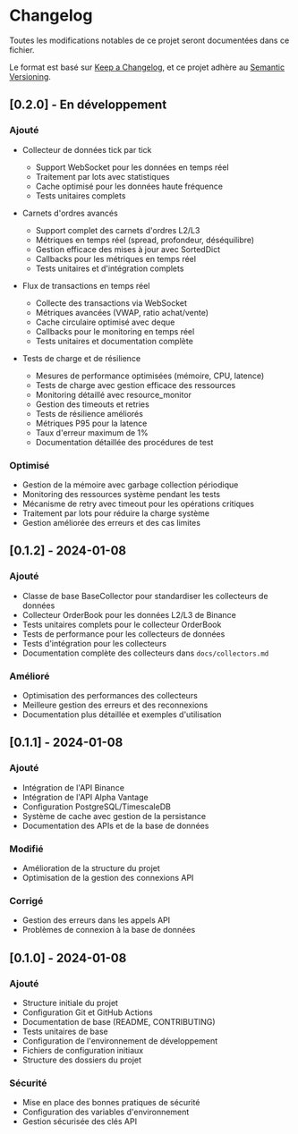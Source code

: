 # Changelog

Toutes les modifications notables de ce projet seront documentées dans ce fichier.

Le format est basé sur [Keep a Changelog](https://keepachangelog.com/fr/1.0.0/),
et ce projet adhère au [Semantic Versioning](https://semver.org/spec/v2.0.0.html).

## [0.2.0] - En développement
### Ajouté
- Collecteur de données tick par tick
  - Support WebSocket pour les données en temps réel
  - Traitement par lots avec statistiques
  - Cache optimisé pour les données haute fréquence
  - Tests unitaires complets

- Carnets d'ordres avancés
  - Support complet des carnets d'ordres L2/L3
  - Métriques en temps réel (spread, profondeur, déséquilibre)
  - Gestion efficace des mises à jour avec SortedDict
  - Callbacks pour les métriques en temps réel
  - Tests unitaires et d'intégration complets

- Flux de transactions en temps réel
  - Collecte des transactions via WebSocket
  - Métriques avancées (VWAP, ratio achat/vente)
  - Cache circulaire optimisé avec deque
  - Callbacks pour le monitoring en temps réel
  - Tests unitaires et documentation complète

- Tests de charge et de résilience
  - Mesures de performance optimisées (mémoire, CPU, latence)
  - Tests de charge avec gestion efficace des ressources
  - Monitoring détaillé avec resource_monitor
  - Gestion des timeouts et retries
  - Tests de résilience améliorés
  - Métriques P95 pour la latence
  - Taux d'erreur maximum de 1%
  - Documentation détaillée des procédures de test

### Optimisé
- Gestion de la mémoire avec garbage collection périodique
- Monitoring des ressources système pendant les tests
- Mécanisme de retry avec timeout pour les opérations critiques
- Traitement par lots pour réduire la charge système
- Gestion améliorée des erreurs et des cas limites

## [0.1.2] - 2024-01-08
### Ajouté
- Classe de base BaseCollector pour standardiser les collecteurs de données
- Collecteur OrderBook pour les données L2/L3 de Binance
- Tests unitaires complets pour le collecteur OrderBook
- Tests de performance pour les collecteurs de données
- Tests d'intégration pour les collecteurs
- Documentation complète des collecteurs dans `docs/collectors.md`

### Amélioré
- Optimisation des performances des collecteurs
- Meilleure gestion des erreurs et des reconnexions
- Documentation plus détaillée et exemples d'utilisation

## [0.1.1] - 2024-01-08
### Ajouté
- Intégration de l'API Binance
- Intégration de l'API Alpha Vantage
- Configuration PostgreSQL/TimescaleDB
- Système de cache avec gestion de la persistance
- Documentation des APIs et de la base de données

### Modifié
- Amélioration de la structure du projet
- Optimisation de la gestion des connexions API

### Corrigé
- Gestion des erreurs dans les appels API
- Problèmes de connexion à la base de données

## [0.1.0] - 2024-01-08
### Ajouté
- Structure initiale du projet
- Configuration Git et GitHub Actions
- Documentation de base (README, CONTRIBUTING)
- Tests unitaires de base
- Configuration de l'environnement de développement
- Fichiers de configuration initiaux
- Structure des dossiers du projet

### Sécurité
- Mise en place des bonnes pratiques de sécurité
- Configuration des variables d'environnement
- Gestion sécurisée des clés API 
